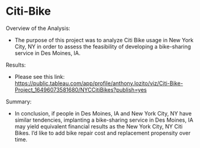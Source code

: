 # Citi-Bike

Overview of the Analysis:
-	The purpose of this project was to analyze Citi Bike usage in New York City, NY in order to assess the feasibility of developing a bike-sharing service in Des Moines, IA.

Results:
- Please see this link: https://public.tableau.com/app/profile/anthony.lozito/viz/Citi-Bike-Project_16496073581680/NYCCitiBikes?publish=yes

Summary:
-	In conclusion, if people in Des Moines, IA and New York City, NY have similar tendencies, implanting a bike-sharing service in Des Moines, IA may yield equivalent financial results as the New York City, NY Citi Bikes. I’d like to add bike repair cost and replacement propensity over time.
